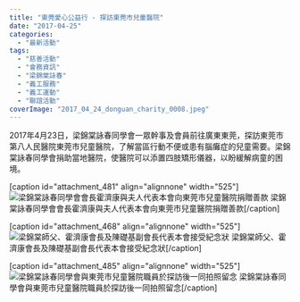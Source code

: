 ```yaml
---
title: "東莞愛心公益行 - 探訪東莞市兒童醫院"
date: "2017-04-25"
categories: 
  - "最新活動"
tags: 
  - "慈善活動"
  - "會務資訊"
  - "梁錦棠詠春"
  - "義工服務"
  - "義工運動"
  - "聯誼活動"
coverImage: "2017_04_24_donguan_charity_0008.jpeg"
---
```


2017年4月23日，梁錦棠詠春同學會一眾幹事及會員前往廣東東莞，探訪東莞市第八人民醫院東莞市兒童醫院，了解當區行動不便或患有腦癱症的兒童需要。梁錦棠詠春同學會捐助當地醫院，使醫院可以添置四肢矯形儀器，以盼緩解病童的困境。<!--more-->

\[caption id="attachment\_481" align="alignnone" width="525"\]![梁錦棠詠春同學會會長霍濟康與夫人代表本會向東莞市兒童醫院捐贈善款](images/IMG_4468-1024x768.jpg) 梁錦棠詠春同學會會長霍濟康與夫人代表本會向東莞市兒童醫院捐贈善款\[/caption\]

\[caption id="attachment\_468" align="alignnone" width="525"\]![梁錦棠師父、霍濟康會長及陳礎基副會長代表本會接受紀念狀](images/IMG_4455-1024x768.jpg) 梁錦棠師父、霍濟康會長及陳礎基副會長代表本會接受紀念狀\[/caption\]

\[caption id="attachment\_485" align="alignnone" width="525"\]![梁錦棠詠春同學會與東莞市兒童醫院職員於探訪後一同拍照留念](images/2017_04_24_donguan_charity_0008-1024x576.jpeg) 梁錦棠詠春同學會與東莞市兒童醫院職員於探訪後一同拍照留念\[/caption\]
